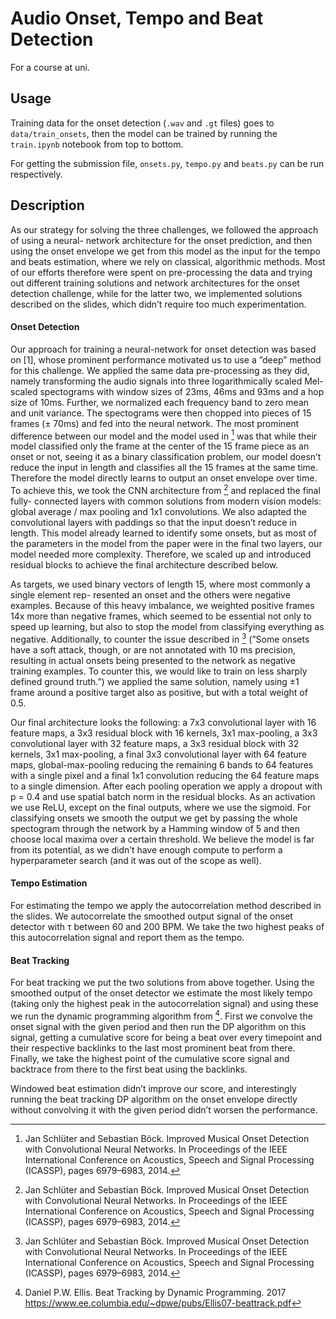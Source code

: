 # Audio Onset, Tempo and Beat Detection

For a course at uni.

## Usage

Training data for the onset detection (`.wav` and `.gt` files) goes to `data/train_onsets`, then 
the model can be trained by running the `train.ipynb` notebook from top to bottom.

For getting the submission file, `onsets.py`, `tempo.py` and `beats.py` can be run respectively.

## Description

As our strategy for solving the three challenges, we followed the approach of using a neural-
network architecture for the onset prediction, and then using the onset envelope we get from this
model as the input for the tempo and beats estimation, where we rely on classical, algorithmic
methods. Most of our efforts therefore were spent on pre-processing the data and trying out
different training solutions and network architectures for the onset detection challenge, while for
the latter two, we implemented solutions described on the slides, which didn’t require too much
experimentation.

#### Onset Detection

Our approach for training a neural-network for onset detection was based on [1], whose prominent
performance motivated us to use a ”deep” method for this challenge. We applied the same data
pre-processing as they did, namely transforming the audio signals into three logarithmically scaled
Mel-scaled spectograms with window sizes of 23ms, 46ms and 93ms and a hop size of 10ms. Further,
we normalized each frequency band to zero mean and unit variance. The spectograms were then
chopped into pieces of 15 frames (± 70ms) and fed into the neural network.
The most prominent difference between our model and the model used in [^1] was that while
their model classified only the frame at the center of the 15 frame piece as an onset or not, seeing
it as a binary classification problem, our model doesn’t reduce the input in length and classifies all
the 15 frames at the same time. Therefore the model directly learns to output an onset envelope
over time. To achieve this, we took the CNN architecture from [^1] and replaced the final fully-
connected layers with common solutions from modern vision models: global average / max pooling
and 1x1 convolutions. We also adapted the convolutional layers with paddings so that the input
doesn’t reduce in length. This model already learned to identify some onsets, but as most of
the parameters in the model from the paper were in the final two layers, our model needed more
complexity. Therefore, we scaled up and introduced residual blocks to achieve the final architecture
described below.

As targets, we used binary vectors of length 15, where most commonly a single element rep-
resented an onset and the others were negative examples. Because of this heavy imbalance, we
weighted positive frames 14x more than negative frames, which seemed to be essential not only to
speed up learning, but also to stop the model from classifying everything as negative. Additionally,
to counter the issue described in [^1] (”Some onsets have a soft attack, though, or are not annotated
with 10 ms precision, resulting in actual onsets being presented to the network as negative training
examples. To counter this, we would like to train on less sharply defined ground truth.”) we applied
the same solution, namely using ±1 frame around a positive target also as positive, but with a total
weight of 0.5.

Our final architecture looks the following: a 7x3 convolutional layer with 16 feature maps, a 3x3
residual block with 16 kernels, 3x1 max-pooling, a 3x3 convolutional layer with 32 feature maps, a
3x3 residual block with 32 kernels, 3x1 max-pooling, a final 3x3 convolutional layer with 64 feature
maps, global-max-pooling reducing the remaining 6 bands to 64 features with a single pixel and
a final 1x1 convolution reducing the 64 feature maps to a single dimension. After each pooling
operation we apply a dropout with p = 0.4 and use spatial batch norm in the residual blocks. As
an activation we use ReLU, except on the final outputs, where we use the sigmoid.
For classifying onsets we smooth the output we get by passing the whole spectogram through
the network by a Hamming window of 5 and then choose local maxima over a certain threshold.
We believe the model is far from its potential, as we didn’t have enough compute to perform a
hyperparameter search (and it was out of the scope as well).

#### Tempo Estimation

For estimating the tempo we apply the autocorrelation method described in the slides. We 
autocorrelate the smoothed output signal of the onset detector with τ between 60 and 200 BPM. We
take the two highest peaks of this autocorrelation signal and report them as the tempo.

#### Beat Tracking

For beat tracking we put the two solutions from above together. Using the smoothed output of the
onset detector we estimate the most likely tempo (taking only the highest peak in the autocorrelation
signal) and using these we run the dynamic programming algorithm from [^2]. First we convolve
the onset signal with the given period and then run the DP algorithm on this signal, getting a
cumulative score for being a beat over every timepoint and their respective backlinks to the last
most prominent beat from there. Finally, we take the highest point of the cumulative score signal
and backtrace from there to the first beat using the backlinks.

Windowed beat estimation didn’t improve our score, and interestingly running the beat tracking
DP algorithm on the onset envelope directly without convolving it with the given period didn’t
worsen the performance.

[^1]: Jan Schlüter and Sebastian Böck. Improved Musical Onset Detection with Convolutional Neural Networks.
In Proceedings of the IEEE International Conference on Acoustics, Speech and
Signal Processing (ICASSP), pages 6979–6983, 2014.

[^2]: Daniel P.W. Ellis. Beat Tracking by Dynamic Programming. 2017
https://www.ee.columbia.edu/~dpwe/pubs/Ellis07-beattrack.pdf
